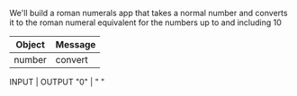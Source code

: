 We'll build a roman numerals app that takes a normal number and converts it to the roman numeral equivalent for the numbers up to and including 10

Object | Message
------ | ------
number | convert




INPUT | OUTPUT
"0"   |  " "